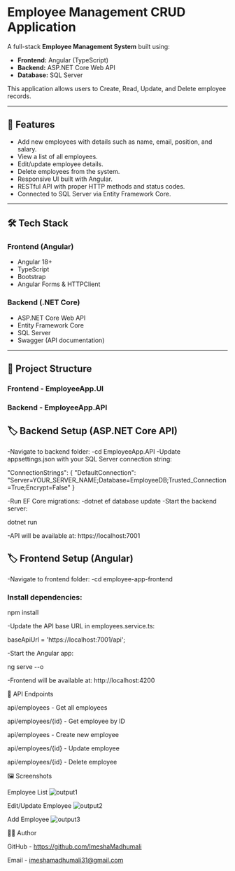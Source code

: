 # Employee Management CRUD Application

A full-stack **Employee Management System** built using:
- **Frontend:** Angular (TypeScript)
- **Backend:** ASP.NET Core Web API
- **Database:** SQL Server

This application allows users to Create, Read, Update, and Delete employee records.

---

## 📌 Features
- Add new employees with details such as name, email, position, and salary.
- View a list of all employees.
- Edit/update employee details.
- Delete employees from the system.
- Responsive UI built with Angular.
- RESTful API with proper HTTP methods and status codes.
- Connected to SQL Server via Entity Framework Core.

---

## 🛠️ Tech Stack

### Frontend (Angular)
- Angular 18+
- TypeScript
- Bootstrap
- Angular Forms & HTTPClient

### Backend (.NET Core)
- ASP.NET Core Web API
- Entity Framework Core
- SQL Server
- Swagger (API documentation)

---

## 📂 Project Structure

### **Frontend - EmployeeApp.UI**
### **Backend - EmployeeApp.API**

## 🏷️ Backend Setup (ASP.NET Core API)

-Navigate to backend folder:
-cd EmployeeApp.API
-Update appsettings.json with your SQL Server connection string:

"ConnectionStrings": {
    "DefaultConnection": "Server=YOUR_SERVER_NAME;Database=EmployeeDB;Trusted_Connection=True;Encrypt=False"
}


-Run EF Core migrations:
-dotnet ef database update
-Start the backend server:

dotnet run


-API will be available at: https://localhost:7001 

## 🏷️ Frontend Setup (Angular)

-Navigate to frontend folder:
-cd employee-app-frontend

### Install dependencies:

npm install


-Update the API base URL in employees.service.ts:

baseApiUrl = 'https://localhost:7001/api';


-Start the Angular app:

ng serve --o

-Frontend will be available at: http://localhost:4200


📖 API Endpoints

api/employees	- Get all employees


api/employees/{id} - Get employee by ID


api/employees	- Create new employee


api/employees/{id} - Update employee


api/employees/{id}	- Delete employee


🖼️ Screenshots


Employee List
![output1](https://github.com/user-attachments/assets/118d163c-ad30-4745-9e2b-b314411b6b8d)


Edit/Update Employee
![output2](https://github.com/user-attachments/assets/ec74d7a2-e7e1-4c3b-9437-6931dd7a2f3a)


Add Employee
![output3](https://github.com/user-attachments/assets/f4856c94-6a51-4132-b77a-78d1b17543b4)



🧑‍💻 Author


GitHub - https://github.com/ImeshaMadhumali

Email - imeshamadhumali31@gmail.com

